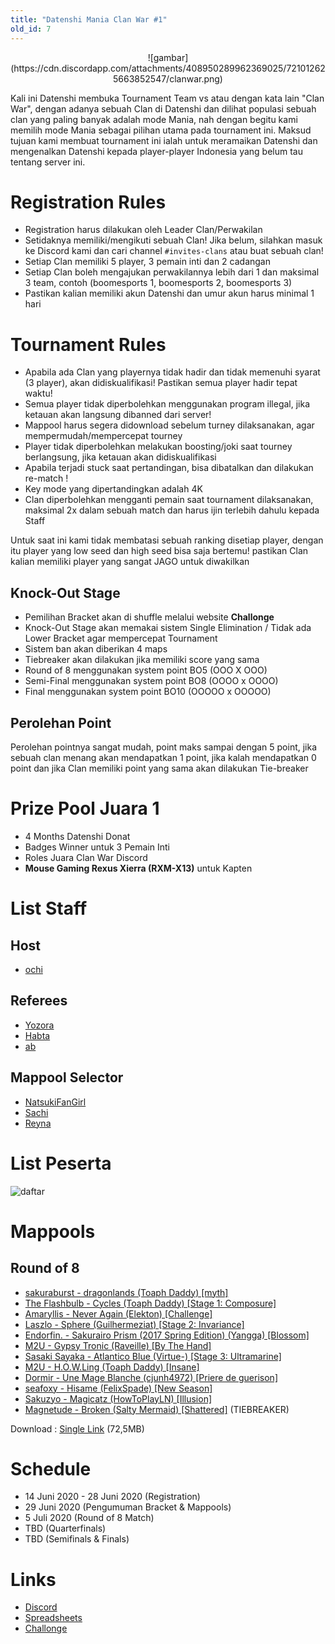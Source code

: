 ```yaml
---
title: "Datenshi Mania Clan War #1"
old_id: 7
---
```

<center>![gambar](https://cdn.discordapp.com/attachments/408950289962369025/721012625663852547/clanwar.png)</center>

Kali ini Datenshi membuka Tournament Team vs atau dengan kata lain "Clan War", dengan adanya sebuah Clan di Datenshi dan dilihat populasi sebuah clan yang paling banyak adalah mode Mania, nah dengan begitu kami memilih mode Mania sebagai pilihan utama pada tournament ini. Maksud tujuan kami membuat tournament ini ialah untuk meramaikan Datenshi dan mengenalkan Datenshi kepada player-player Indonesia yang belum tau tentang server ini. 

# Registration Rules

- Registration harus dilakukan oleh Leader Clan/Perwakilan
- Setidaknya memiliki/mengikuti sebuah Clan! Jika belum, silahkan masuk ke Discord kami dan cari channel `#invites-clans` atau buat sebuah clan!
- Setiap Clan memiliki 5 player, 3 pemain inti dan 2 cadangan
- Setiap Clan boleh mengajukan perwakilannya lebih dari 1 dan maksimal 3 team, contoh (boomesports 1, boomesports 2, boomesports 3)
- Pastikan kalian memiliki akun Datenshi dan umur akun harus minimal 1 hari

# Tournament Rules

- Apabila ada Clan yang playernya tidak hadir dan tidak memenuhi syarat (3 player), akan didiskualifikasi! Pastikan semua player hadir tepat waktu!
- Semua player tidak diperbolehkan menggunakan program illegal, jika ketauan akan langsung dibanned dari server!
- Mappool harus segera didownload sebelum turney dilaksanakan, agar mempermudah/mempercepat tourney
- Player tidak diperbolehkan melakukan boosting/joki saat tourney berlangsung, jika ketauan akan didiskualifikasi
- Apabila terjadi stuck saat pertandingan, bisa dibatalkan dan dilakukan re-match !
- Key mode yang dipertandingkan adalah 4K
- Clan diperbolehkan mengganti pemain saat tournament dilaksanakan, maksimal 2x dalam sebuah match dan harus ijin terlebih dahulu kepada Staff 

Untuk saat ini kami tidak membatasi sebuah ranking disetiap player, dengan itu player yang low seed dan high seed bisa saja bertemu! pastikan Clan kalian memiliki player yang sangat JAGO untuk diwakilkan

## Knock-Out Stage

- Pemilihan Bracket akan di shuffle melalui website **Challonge**
- Knock-Out Stage akan memakai sistem Single Elimination / Tidak ada Lower Bracket agar mempercepat Tournament
- Sistem ban akan diberikan 4 maps 
- Tiebreaker akan dilakukan jika memiliki score yang sama
- Round of 8 menggunakan system point BO5 (OOO X OOO)
- Semi-Final menggunakan system point BO8 (OOOO x OOOO)
- Final menggunakan system point BO10 (OOOOO x OOOOO)


## Perolehan Point

Perolehan pointnya sangat mudah, point maks sampai dengan 5 point, jika sebuah clan menang akan mendapatkan 1 point, jika kalah mendapatkan 0 point dan jika Clan memiliki point yang sama akan dilakukan Tie-breaker

# Prize Pool Juara 1

- 4 Months Datenshi Donat
- Badges Winner untuk 3 Pemain Inti
- Roles Juara Clan War Discord
- **Mouse Gaming Rexus Xierra (RXM-X13)** untuk Kapten

# List Staff

## Host

- [ochi](/u/1000)

## Referees

- [Yozora](/u/1105)
- [Habta](/u/1349)
- [ab](/u/1106)

## Mappool Selector

- [NatsukiFanGirl](/u/1110)
- [Sachi](/u/1136)
- [Reyna](/u/1119)
 
# List Peserta

![daftar](https://cdn.discordapp.com/attachments/408950289962369025/726947323200012399/unknown.png)


# Mappools

## Round of 8

- [sakuraburst - dragonlands (Toaph Daddy) [myth]](https://osu.ppy.sh/b/1697375)
- [The Flashbulb - Cycles (Toaph Daddy) [Stage 1: Composure]](https://osu.ppy.sh/beatmapsets/673208)
- [Amaryllis - Never Again (Elekton) [Challenge]](https://osu.ppy.sh/beatmapsets/573848)
- [Laszlo - Sphere (Guilhermeziat) [Stage 2: Invariance]](https://osu.ppy.sh/b/1981443)
- [Endorfin. - Sakurairo Prism (2017 Spring Edition) (Yangga) [Blossom]](https://osu.ppy.sh/b/2099245)
- [M2U - Gypsy Tronic (Raveille) [By The Hand]](https://osu.ppy.sh/beatmapsets/851610)
- [Sasaki Sayaka - Atlantico Blue (Virtue-) [Stage 3: Ultramarine]](https://osu.ppy.sh/beatmapsets/1066902)
- [M2U - H.O.W.Ling (Toaph Daddy) [Insane]](https://osu.ppy.sh/beatmapsets/972698)
- [Dormir - Une Mage Blanche (cjunh4972) [Priere de guerison]](https://osu.ppy.sh/beatmapsets/856084)
- [seafoxy - Hisame (FelixSpade) [New Season]](https://osu.ppy.sh/beatmapsets/1091518)
- [Sakuzyo - Magicatz (HowToPlayLN) [Illusion]](https://osu.ppy.sh/beatmapsets/1108452)
- [Magnetude - Broken (Salty Mermaid) [Shattered]](https://osu.ppy.sh/beatmapsets/842099) (TIEBREAKER)

Download : [Single Link](https://drive.google.com/file/d/1u-tuK0ej87GXa1m4LAOmX7nyOWeTYgBD/view) (72,5MB)

# Schedule

- 14 Juni 2020 - 28 Juni 2020 (Registration)
- 29 Juni 2020 (Pengumuman Bracket & Mappools)
- 5 Juli 2020 (Round of 8 Match)
- TBD (Quarterfinals)
- TBD (Semifinals & Finals)

# Links

- [Discord](https://link.troke.id/datenshi)
- [Spreadsheets](https://docs.google.com/spreadsheets/d/1YEPvf4KF3LyLemdnOgyb4fZDkcIqaib6ajJvxAMKVew/edit?usp=sharing)
- [Challonge](https://challonge.com/dzx38c1w)
